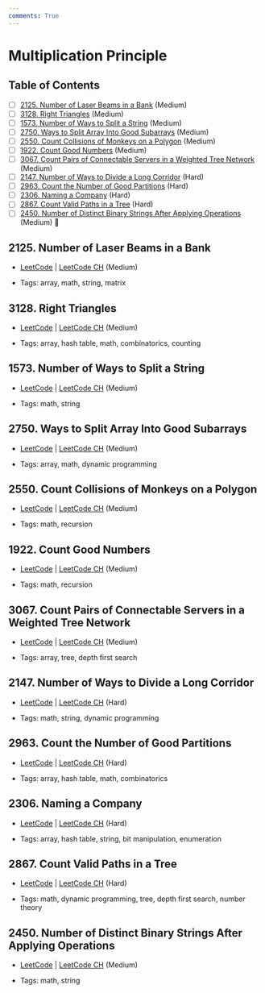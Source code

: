 ```yaml
---
comments: True
---
```


# Multiplication Principle

## Table of Contents

- [ ] [2125. Number of Laser Beams in a Bank](https://leetcode.cn/problems/number-of-laser-beams-in-a-bank/) (Medium)
- [ ] [3128. Right Triangles](https://leetcode.cn/problems/right-triangles/) (Medium)
- [ ] [1573. Number of Ways to Split a String](https://leetcode.cn/problems/number-of-ways-to-split-a-string/) (Medium)
- [ ] [2750. Ways to Split Array Into Good Subarrays](https://leetcode.cn/problems/ways-to-split-array-into-good-subarrays/) (Medium)
- [ ] [2550. Count Collisions of Monkeys on a Polygon](https://leetcode.cn/problems/count-collisions-of-monkeys-on-a-polygon/) (Medium)
- [ ] [1922. Count Good Numbers](https://leetcode.cn/problems/count-good-numbers/) (Medium)
- [ ] [3067. Count Pairs of Connectable Servers in a Weighted Tree Network](https://leetcode.cn/problems/count-pairs-of-connectable-servers-in-a-weighted-tree-network/) (Medium)
- [ ] [2147. Number of Ways to Divide a Long Corridor](https://leetcode.cn/problems/number-of-ways-to-divide-a-long-corridor/) (Hard)
- [ ] [2963. Count the Number of Good Partitions](https://leetcode.cn/problems/count-the-number-of-good-partitions/) (Hard)
- [ ] [2306. Naming a Company](https://leetcode.cn/problems/naming-a-company/) (Hard)
- [ ] [2867. Count Valid Paths in a Tree](https://leetcode.cn/problems/count-valid-paths-in-a-tree/) (Hard)
- [ ] [2450. Number of Distinct Binary Strings After Applying Operations](https://leetcode.cn/problems/number-of-distinct-binary-strings-after-applying-operations/) (Medium) 👑

## 2125. Number of Laser Beams in a Bank

-   [LeetCode](https://leetcode.com/problems/number-of-laser-beams-in-a-bank/) | [LeetCode CH](https://leetcode.cn/problems/number-of-laser-beams-in-a-bank/) (Medium)

-   Tags: array, math, string, matrix

## 3128. Right Triangles

-   [LeetCode](https://leetcode.com/problems/right-triangles/) | [LeetCode CH](https://leetcode.cn/problems/right-triangles/) (Medium)

-   Tags: array, hash table, math, combinatorics, counting

## 1573. Number of Ways to Split a String

-   [LeetCode](https://leetcode.com/problems/number-of-ways-to-split-a-string/) | [LeetCode CH](https://leetcode.cn/problems/number-of-ways-to-split-a-string/) (Medium)

-   Tags: math, string

## 2750. Ways to Split Array Into Good Subarrays

-   [LeetCode](https://leetcode.com/problems/ways-to-split-array-into-good-subarrays/) | [LeetCode CH](https://leetcode.cn/problems/ways-to-split-array-into-good-subarrays/) (Medium)

-   Tags: array, math, dynamic programming

## 2550. Count Collisions of Monkeys on a Polygon

-   [LeetCode](https://leetcode.com/problems/count-collisions-of-monkeys-on-a-polygon/) | [LeetCode CH](https://leetcode.cn/problems/count-collisions-of-monkeys-on-a-polygon/) (Medium)

-   Tags: math, recursion

## 1922. Count Good Numbers

-   [LeetCode](https://leetcode.com/problems/count-good-numbers/) | [LeetCode CH](https://leetcode.cn/problems/count-good-numbers/) (Medium)

-   Tags: math, recursion

## 3067. Count Pairs of Connectable Servers in a Weighted Tree Network

-   [LeetCode](https://leetcode.com/problems/count-pairs-of-connectable-servers-in-a-weighted-tree-network/) | [LeetCode CH](https://leetcode.cn/problems/count-pairs-of-connectable-servers-in-a-weighted-tree-network/) (Medium)

-   Tags: array, tree, depth first search

## 2147. Number of Ways to Divide a Long Corridor

-   [LeetCode](https://leetcode.com/problems/number-of-ways-to-divide-a-long-corridor/) | [LeetCode CH](https://leetcode.cn/problems/number-of-ways-to-divide-a-long-corridor/) (Hard)

-   Tags: math, string, dynamic programming

## 2963. Count the Number of Good Partitions

-   [LeetCode](https://leetcode.com/problems/count-the-number-of-good-partitions/) | [LeetCode CH](https://leetcode.cn/problems/count-the-number-of-good-partitions/) (Hard)

-   Tags: array, hash table, math, combinatorics

## 2306. Naming a Company

-   [LeetCode](https://leetcode.com/problems/naming-a-company/) | [LeetCode CH](https://leetcode.cn/problems/naming-a-company/) (Hard)

-   Tags: array, hash table, string, bit manipulation, enumeration

## 2867. Count Valid Paths in a Tree

-   [LeetCode](https://leetcode.com/problems/count-valid-paths-in-a-tree/) | [LeetCode CH](https://leetcode.cn/problems/count-valid-paths-in-a-tree/) (Hard)

-   Tags: math, dynamic programming, tree, depth first search, number theory

## 2450. Number of Distinct Binary Strings After Applying Operations

-   [LeetCode](https://leetcode.com/problems/number-of-distinct-binary-strings-after-applying-operations/) | [LeetCode CH](https://leetcode.cn/problems/number-of-distinct-binary-strings-after-applying-operations/) (Medium)

-   Tags: math, string
